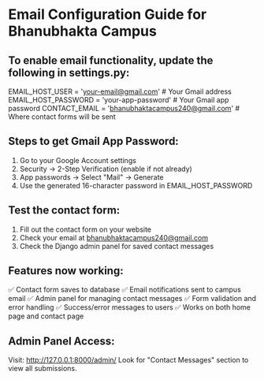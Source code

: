 # Email Configuration Guide for Bhanubhakta Campus

## To enable email functionality, update the following in settings.py:

EMAIL_HOST_USER = 'your-email@gmail.com'  # Your Gmail address
EMAIL_HOST_PASSWORD = 'your-app-password'  # Your Gmail app password
CONTACT_EMAIL = 'bhanubhaktacampus240@gmail.com'  # Where contact forms will be sent

## Steps to get Gmail App Password:

1. Go to your Google Account settings
2. Security → 2-Step Verification (enable if not already)
3. App passwords → Select "Mail" → Generate
4. Use the generated 16-character password in EMAIL_HOST_PASSWORD

## Test the contact form:

1. Fill out the contact form on your website
2. Check your email at bhanubhaktacampus240@gmail.com
3. Check the Django admin panel for saved contact messages

## Features now working:

✅ Contact form saves to database
✅ Email notifications sent to campus email
✅ Admin panel for managing contact messages
✅ Form validation and error handling
✅ Success/error messages to users
✅ Works on both home page and contact page

## Admin Panel Access:

Visit: http://127.0.0.1:8000/admin/
Look for "Contact Messages" section to view all submissions.
